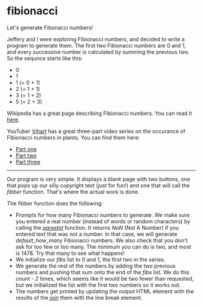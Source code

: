# fibionacci
Let's generate Fibonacci numbers!

Jeffery and I were exploring Fibionacci numbers, and decided to write a
program to generate them. The first two Fibionacci numbers are 0 and 1,
and every successive number is calculated by summing the previous two.
So the sequnce starts like this:
* 0
* 1
* 1 (= 0 + 1)
* 2 (= 1 + 1)
* 3 (= 1 + 2)
* 5 (= 2 + 3)

Wikipedia has a great page describing Fibionacci numbers. You can read
it [here](https://en.wikipedia.org/wiki/Fibonacci_number).

YouTuber [Vihart](https://www.youtube.com/channel/UCOGeU-1Fig3rrDjhm9Zs_wg)
has a great three-part video series on the occurance of
Fibionacci numbers in plants. You can find them here:
* [Part one](http://youtu.be/ahXIMUkSXX0)
* [Part two](http://youtu.be/lOIP_Z_-0Hs)
* [Part three](http://youtu.be/14-NdQwKz9w)

---

Our program is very simple. It displays a blank page with two buttons,
one that pops up our silly copyright text (just for fun!) and one that
will call the _fibber_ function. That's where the actual work is done.

The fibber function does the following:
* Prompts for how many Fibionacci numbers to generate. We make sure you
entered a real number (instead of words or random characters) by
calling the [_parseInt_](https://www.w3schools.com/jsref/jsref_parseint.asp)
function. It returns _NaN_ (Not A Number) if you entered text that was
not a number. In that case, we will generate _default_how_many_
Fibionacci numbers. We also check that you don't ask for too few or too
many. The minimum you can do is two, and most is 1478. Try that many to
see what happens!
* We initialize our _fibs_ list to 0 and 1, the first two in the series.
* We generate the rest of the numbers by adding the two previous numbers
and _pushing_ that sum onto the end of the _fibs_ list. We do this
_count - 2_ times, which seems like it would be two fewer than
requested, but we initialized the list with the first two numbers so it
works out.
* The numbers get printed by updating the _output_ HTML element with
the results of the [_join_](https://www.geeksforgeeks.org/javascript-array-join-method/)
them with the line break element.